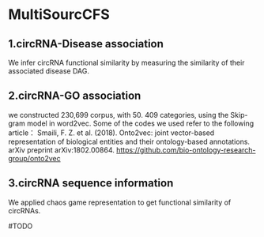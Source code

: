 # MultiSourcCFS


## 1.circRNA-Disease association

We infer circRNA functional similarity by measuring the similarity of their associated disease DAG.

## 2.circRNA-GO association

we constructed 230,699 corpus, with 50. 409 categories, using the Skip-gram model in word2vec. Some of the codes we used refer to the following article：
Smaili, F. Z. et al. (2018). Onto2vec: joint vector-based representation of biological entities and their ontology-based annotations. arXiv preprint arXiv:1802.00864.
https://github.com/bio-ontology-research-group/onto2vec

## 3.circRNA sequence information

We applied chaos game representation to get functional similarity of circRNAs. 

#TODO 
